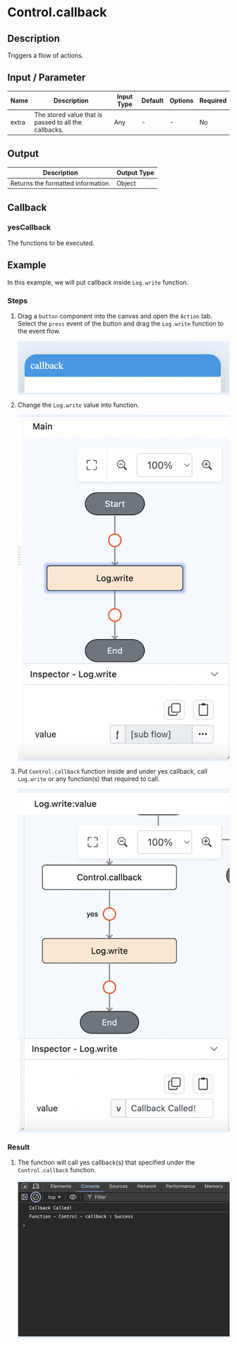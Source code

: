 # Control.callback

## Description

Triggers a flow of actions.

## Input / Parameter

| Name   | Description                                           | Input Type | Default | Options | Required |
| ------ | ----------------------------------------------------- | ---------- | ------- | ------- | -------- |
| extra  | The stored value that is passed to all the callbacks. | Any        | -       | -       | No       |

## Output

| Description | Output Type |
| ------ | ------ |
| Returns the formatted information. | Object |

## Callback

### yesCallback

The functions to be executed.

## Example

In this example, we will put callback inside `Log.write` function.

### Steps

1. Drag a `button` component into the canvas and open the `Action` tab. Select the `press` event of the button and drag the `Log.write` function to the event flow.
    <div style="display:flex; align-items:center; justify-content:center; background-color: #E7F1FF;">
        <img src="./callback-step-1.png"
        style="width: 100%; padding: 5px;"/>
    </div>
2. Change the `Log.write` value into function.

    <div style="display:flex; align-items:center; justify-content:center; background-color: #E7F1FF;">
        <img src="./callback-step-2.png"
        style="width: 100%; padding: 5px;"/>
    </div>

3. Put `Control.callback` function inside and under yes callback, call `Log.write` or any function(s) that required to call.

    <div style="display:flex; align-items:center; justify-content:center; background-color: #E7F1FF;">
        <img src="./callback-step-3.png"
        style="width: 100%; padding: 5px;"/>
    </div>

### Result

1. The function will call yes callback(s) that specified under the `Control.callback` function.
    
    <div style="display:flex; align-items:center; justify-content:center; background-color: #E7F1FF;">
        <img src="./callback-result.png"
        style="width: 100%; padding: 5px;"/>
    </div>